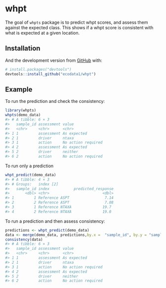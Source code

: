 
<!-- README.md is generated from README.Rmd. Please edit that file -->

# whpt

The goal of `whpts` package is to predict whpt scores, and assess them
against the expected class. This shows if a whpt score is consistent
with what is expected at a given location.

## Installation

And the development version from [GitHub](https://github.com/) with:

``` r
# install.packages("devtools")
devtools::install_github("ecodata1/whpt")
```

## Example

To run the prediction and check the consistency:

``` r
library(whpts)
whpts(demo_data)
#> # A tibble: 6 × 3
#>   sample_id assessment value             
#>   <chr>     <chr>      <chr>             
#> 1 1         assessment As expected       
#> 2 1         driver     ntaxa             
#> 3 1         action     No action required
#> 4 2         assessment As expected       
#> 5 2         driver     neither           
#> 6 2         action     No action required
```

To run only a prediction

``` r
whpt_predict(demo_data)
#> # A tibble: 4 × 3
#> # Groups:   index [2]
#>   sample_id index           predicted_response
#>       <dbl> <chr>                        <dbl>
#> 1         1 Reference ASPT                7.14
#> 2         2 Reference ASPT                7.08
#> 3         1 Reference NTAXA              19.7 
#> 4         2 Reference NTAXA              19.0
```

To run a prediction and then assess consistency:

``` r
predictions <- whpt_predict(demo_data)
data <- merge(demo_data, predictions,by.x =  "sample_id", by.y = "sample_id")
consistency(data)
#> # A tibble: 6 × 3
#>   sample_id assessment value             
#>   <chr>     <chr>      <chr>             
#> 1 1         assessment As expected       
#> 2 1         driver     ntaxa             
#> 3 1         action     No action required
#> 4 2         assessment As expected       
#> 5 2         driver     neither           
#> 6 2         action     No action required
```
